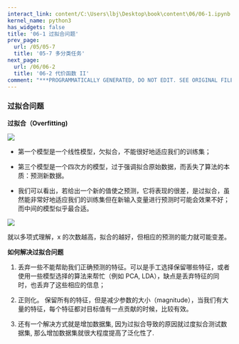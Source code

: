 ```yaml
---
interact_link: content/C:\Users\lbj\Desktop\book\content\06/06-1.ipynb
kernel_name: python3
has_widgets: false
title: '06-1 过拟合问题'
prev_page:
  url: /05/05-7
  title: '05-7 多分类任务'
next_page:
  url: /06/06-2
  title: '06-2 代价函数 II'
comment: "***PROGRAMMATICALLY GENERATED, DO NOT EDIT. SEE ORIGINAL FILES IN /content***"
---
```


### 过拟合问题

**过拟合（Overfitting)**

![](https://i.loli.net/2018/12/01/5c01e14b508a8.png)

                                                                        
* 第一个模型是一个线性模型，欠拟合，不能很好地适应我们的训练集；

* 第三个模型是一个四次方的模型，过于强调拟合原始数据，而丢失了算法的本质：预测新数据。

* 我们可以看出，若给出一个新的值使之预测，它将表现的很差，是过拟合，虽然能非常好地适应我们的训练集但在新输入变量进行预测时可能会效果不好；而中间的模型似乎最合适。


![](https://i.loli.net/2018/12/01/5c01e163e4e26.png)

就以多项式理解，x 的次数越高，拟合的越好，但相应的预测的能力就可能变差。 

**如何解决过拟合问题**


1. 丢弃一些不能帮助我们正确预测的特征。可以是手工选择保留哪些特征，或者使用一些模型选择的算法来帮忙（例如 PCA, LDA），缺点是丢弃特征的同时，也丢弃了这些相应的信息；

2. 正则化。 保留所有的特征，但是减少参数的大小（magnitude），当我们有大量的特征，每个特征都对目标值有一点贡献的时候，比较有效。 

3. 还有一个解决方式就是增加数据集, 因为过拟合导致的原因就过度拟合测试数据集, 那么增加数据集就很大程度提高了泛化性了.

